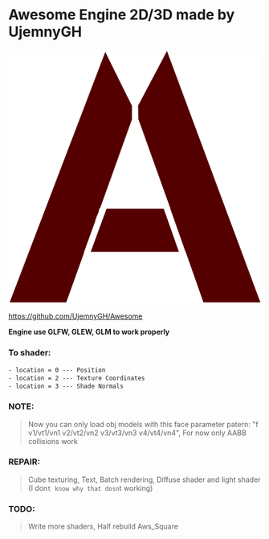 # Awesome Engine 2D/3D made by UjemnyGH

![Awesome image logo](/data/texture/awesome.png)

https://github.com/UjemnyGH/Awesome


**Engine use GLFW, GLEW, GLM to work properly**

### To shader:
    - location = 0 --- Position
    - location = 2 --- Texture Coordinates
    - location = 3 --- Shade Normals

### NOTE:
> Now you can only load obj models with this face parameter patern: "f v1/vt1/vn1 v2/vt2/vn2 v3/vt3/vn3 v4/vt4/vn4",
> For now only AABB collisions work

### REPAIR:
> Cube texturing,
> Text,
> Batch rendering,
> Diffuse shader and light shader (I don`t know why that dosn`t working)

### TODO:
> Write more shaders,
> Half rebuild Aws_Square